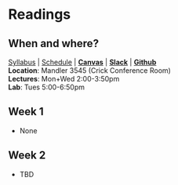 # Readings

## When and where? 
[Syllabus](/pages/syllabus) | [Schedule](/pages/schedule) | [**Canvas**]() | [**Slack**]() | [**Github**]()  
**Location**: Mandler 3545 (Crick Conference Room)  
**Lectures**: Mon+Wed 2:00-3:50pm  
**Lab**: Tues 5:00-6:50pm  

## Week 1
- None

## Week 2
- TBD

<!-- ## Week 3
- a
- b

## Week 4
- a
- b

## Week 5
- a
- b

## Week 6
*none midterm*

## Week 7
- a
- b

## Week 8
- a
- b

## Week 9
- a
- b

## Week 10
- a
- b -->